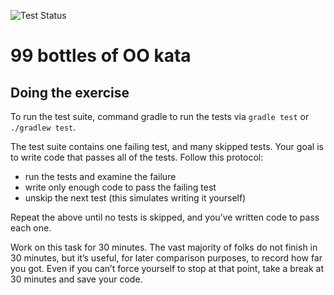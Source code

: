 ![Test Status](../../workflows/test/badge.svg)

# 99 bottles of OO kata

## Doing the exercise

To run the test suite, command gradle to run the tests via
```gradle test``` or ```./gradlew test```.

The test suite contains one failing test, and many skipped tests. 
Your goal is to write code that passes all of the tests. 
Follow this protocol:

  * run the tests and examine the failure
  * write only enough code to pass the failing test
  * unskip the next test (this simulates writing it yourself)
  
Repeat the above until no tests is skipped, and you’ve written code to pass each one.

Work on this task for 30 minutes. 
The vast majority of folks do not finish in 30 minutes, but it’s useful, for later comparison purposes, to record how far you got. 
Even if you can’t force yourself to stop at that point, take a break at 30 minutes and save your code.
